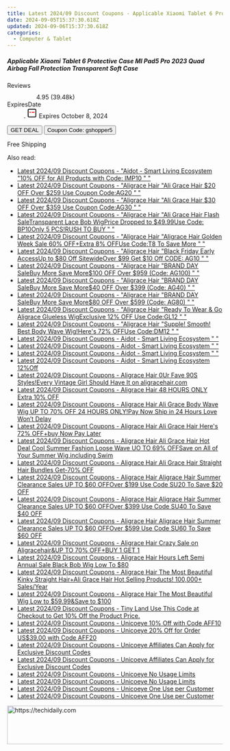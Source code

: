 ```yaml
---
title: Latest 2024/09 Discount Coupons - Applicable Xiaomi Tablet 6 Protective Case MI Pad5 Pro 2023 Quad Airbag Fall Protection Transparent Soft Case
date: 2024-09-05T15:37:30.618Z
updated: 2024-09-06T15:37:30.618Z
categories:
  - Computer & Tablet
---
```



<div class="max-w-4xl mx-auto grid grid-cols-1 lg:max-w-5xl lg:gap-x-20 lg:grid-cols-2">
  <div class="relative p-3 col-start-1 row-start-1 flex flex-col-reverse rounded-lg bg-gradient-to-t from-black/75 via-black/0 sm:bg-none sm:row-start-2 sm:p-0 lg:row-start-1">
    <h5 class="mt-1 text-lg font-semibold text-white sm:text-slate-900 md:text-2xl dark:sm:text-white">Applicable Xiaomi Tablet 6 Protective Case MI Pad5 Pro 2023 Quad Airbag Fall Protection Transparent Soft Case</h5>
  </div>
  
  <div class="col-start-1 col-end-3 row-start-1 grid gap-4 sm:mb-6 sm:grid-cols-4 lg:col-start-2 lg:row-span-6 lg:row-end-6 lg:mb-0 lg:gap-6">
    
  </div>
  <dl class="row-start-2 mt-4 flex items-center text-xs font-medium sm:row-start-3 sm:mt-1 md:mt-2.5 lg:row-start-2">
    <dt class="sr-only">Reviews</dt>
    <dd class="flex items-center text-indigo-600 dark:text-indigo-400">
      <svg width="24" height="24" fill="none" aria-hidden="true" class="mr-1 stroke-current dark:stroke-indigo-500">
        <path d="m12 5 2 5h5l-4 4 2.103 5L12 16l-5.103 3L9 14l-4-4h5l2-5Z" stroke-width="2" stroke-linecap="round" stroke-linejoin="round" />
      </svg>
      <span>4.95 <span class="font-normal text-slate-400">(39.48k)</span></span>
    </dd>
    <dt class="sr-only">ExpiresDate</dt>
    <dd class="flex items-center">
      <svg width="2" height="2" aria-hidden="true" fill="currentColor" class="mx-3 text-slate-300">
        <circle cx="1" cy="1" r="1" />
      </svg>
      <svg width="24" height="24" viewBox="0 0 24 24" fill="none" stroke="currentColor" stroke-width="2">
        <rect x="3" y="3" width="18" height="18" rx="2" fill="#fff" />
        <path d="M6 10L18 10" stroke="red" stroke-width="2" fill="none" />
        <path d="M10 6L10 18" stroke="#fff" stroke-width="2" fill="none" />
      </svg>
      Expires October 8, 2024    </dd>
  </dl>
  <div class="col-start-1 row-start-3 mt-4 self-center sm:col-start-2 sm:row-span-2 sm:row-start-2 sm:mt-0 lg:col-start-1 lg:row-start-3 lg:row-end-4 lg:mt-6">
    <button type="button" onClick="javascript:window.open(decodeURIComponent('https%3A%2F%2Fwww.shareasale.com%2Fu.cfm%3Fd%3D1118546%26m%3D97331%26u%3D4338022'), '_blank');void(0);" class="rounded-lg bg-red-600 px-3 py-2 text-sm font-medium leading-6 text-white">GET DEAL</button>
    <button type="button" onClick="javascript:window.open(decodeURIComponent('https%3A%2F%2Fwww.shareasale.com%2Fu.cfm%3Fd%3D1118546%26m%3D97331%26u%3D4338022'), '_blank');void(0);" class="border-dashed border-2 border-indigo-600 bg-green-100 text-sm leading-6 font-medium py-2 px-3 rounded-lg">Coupon Code: gshopper5</button>
  </div>
  <p class="col-start-1 mt-4 text-sm leading-6 sm:col-span-2 lg:col-span-1 lg:row-start-4 lg:mt-6 dark:text-slate-400">
    Free Shipping 
  </p>
</div>
<span class="atpl-alsoreadstyle">Also read:</span>
<div><ul>
<li><a href="https://coupons.techidaily.com/coupon-1723327-app-19576-impact/"><u>Latest 2024/09 Discount Coupons - "Aidot - Smart Living Ecosystem "10% OFF for All Products with Code: IMP10 " "</u></a></li>
<li><a href="https://coupons.techidaily.com/coupon-1693819-app-19272-impact/"><u>Latest 2024/09 Discount Coupons - "Aligrace Hair "Ali Grace Hair $20 OFF Over $259 Use Coupon Code:AG20 " "</u></a></li>
<li><a href="https://coupons.techidaily.com/coupon-1695443-app-19272-impact/"><u>Latest 2024/09 Discount Coupons - "Aligrace Hair "Ali Grace Hair $30 OFF Over $359 Use Coupon Code:AG30 " "</u></a></li>
<li><a href="https://coupons.techidaily.com/coupon-1709188-app-19272-impact/"><u>Latest 2024/09 Discount Coupons - "Aligrace Hair "Ali Grace Hair Flash SaleTransparent Lace Bob WigPrice Dropped to $49.99Use Code: BP10Only 5 PCS!RUSH TO BUY " "</u></a></li>
<li><a href="https://coupons.techidaily.com/coupon-1821156-app-19272-impact/"><u>Latest 2024/09 Discount Coupons - "Aligrace Hair "Aligrace Hair Golden Week Sale 60% OFF+Extra 8% OFFUse Code:T8 To Save More " "</u></a></li>
<li><a href="https://coupons.techidaily.com/coupon-1868452-app-19272-impact/"><u>Latest 2024/09 Discount Coupons - "Aligrace Hair "Black Friday Early AccessUp to $80 Off SitewideOver $99 Get $10 Off CODE: AG10 " "</u></a></li>
<li><a href="https://coupons.techidaily.com/coupon-1726536-app-19272-impact/"><u>Latest 2024/09 Discount Coupons - "Aligrace Hair "BRAND DAY SaleBuy More Save More$100 OFF Over $959 (Code: AG100) " "</u></a></li>
<li><a href="https://coupons.techidaily.com/coupon-1868453-app-19272-impact/"><u>Latest 2024/09 Discount Coupons - "Aligrace Hair "BRAND DAY SaleBuy More Save More$40 OFF Over $399 (Code: AG40) " "</u></a></li>
<li><a href="https://coupons.techidaily.com/coupon-1868454-app-19272-impact/"><u>Latest 2024/09 Discount Coupons - "Aligrace Hair "BRAND DAY SaleBuy More Save More$80 OFF Over $599 (Code: AG80) " "</u></a></li>
<li><a href="https://coupons.techidaily.com/coupon-1781349-app-19272-impact/"><u>Latest 2024/09 Discount Coupons - "Aligrace Hair "Ready To Wear & Go Aligrace Glueless WigExclusive 12% OFF Use Code:GL12 " "</u></a></li>
<li><a href="https://coupons.techidaily.com/coupon-1700026-app-19272-impact/"><u>Latest 2024/09 Discount Coupons - "Aligrace Hair "Supple! Smooth! Best Body Wave Wig!Here's 72% OFFUse Code:DM12 " "</u></a></li>
<li><a href="https://coupons.techidaily.com/coupon-1740051-app-19576-impact/"><u>Latest 2024/09 Discount Coupons - Aidot - Smart Living Ecosystem " "</u></a></li>
<li><a href="https://coupons.techidaily.com/coupon-1741405-app-19576-impact/"><u>Latest 2024/09 Discount Coupons - Aidot - Smart Living Ecosystem " "</u></a></li>
<li><a href="https://coupons.techidaily.com/coupon-1741407-app-19576-impact/"><u>Latest 2024/09 Discount Coupons - Aidot - Smart Living Ecosystem " "</u></a></li>
<li><a href="https://coupons.techidaily.com/coupon-1808696-app-19576-impact/"><u>Latest 2024/09 Discount Coupons - Aidot - Smart Living Ecosystem 12%Off</u></a></li>
<li><a href="https://coupons.techidaily.com/coupon-1698894-app-19272-impact/"><u>Latest 2024/09 Discount Coupons - Aligrace Hair 0Ur Fave 90S Styles!Every Vintage Girl Should Have It on aligracehair.com</u></a></li>
<li><a href="https://coupons.techidaily.com/coupon-1880918-app-19272-impact/"><u>Latest 2024/09 Discount Coupons - Aligrace Hair 48 HOURS ONLY Extra 10% OFF</u></a></li>
<li><a href="https://coupons.techidaily.com/coupon-1705007-app-19272-impact/"><u>Latest 2024/09 Discount Coupons - Aligrace Hair Ali Grace Body Wave Wig UP TO 70% OFF 24 HOURS ONLY!Pay Now Ship in 24 Hours Love Won’t Delay</u></a></li>
<li><a href="https://coupons.techidaily.com/coupon-1692592-app-19272-impact/"><u>Latest 2024/09 Discount Coupons - Aligrace Hair Ali Grace Hair Here's 72% OFF+buy Now Pay Later</u></a></li>
<li><a href="https://coupons.techidaily.com/coupon-1702840-app-19272-impact/"><u>Latest 2024/09 Discount Coupons - Aligrace Hair Ali Grace Hair Hot Deal Cool Summer Fashion Loose Wave UO TO 69% OFFSave on All of Your Summer Wig,including Swim</u></a></li>
<li><a href="https://coupons.techidaily.com/coupon-1696981-app-19272-impact/"><u>Latest 2024/09 Discount Coupons - Aligrace Hair Ali Grace Hair Straight Hair Bundles Get-70% OFF</u></a></li>
<li><a href="https://coupons.techidaily.com/coupon-1802230-app-19272-impact/"><u>Latest 2024/09 Discount Coupons - Aligrace Hair Aligrace Hair Summer Clearance Sales UP TO $60 OFFOver $199 Use Code SU20 To Save $20 OFF</u></a></li>
<li><a href="https://coupons.techidaily.com/coupon-1802231-app-19272-impact/"><u>Latest 2024/09 Discount Coupons - Aligrace Hair Aligrace Hair Summer Clearance Sales UP TO $60 OFFOver $399 Use Code SU40 To Save $40 OFF</u></a></li>
<li><a href="https://coupons.techidaily.com/coupon-1802232-app-19272-impact/"><u>Latest 2024/09 Discount Coupons - Aligrace Hair Aligrace Hair Summer Clearance Sales UP TO $60 OFFOver $599 Use Code SU60 To Save $60 OFF</u></a></li>
<li><a href="https://coupons.techidaily.com/coupon-1692758-app-19272-impact/"><u>Latest 2024/09 Discount Coupons - Aligrace Hair Crazy Sale on Aligracehair&UP TO 70% OFF+BUY 1 GET 1</u></a></li>
<li><a href="https://coupons.techidaily.com/coupon-1701058-app-19272-impact/"><u>Latest 2024/09 Discount Coupons - Aligrace Hair Hours Left Semi Annual Sale Black Bob Wig Low To $80</u></a></li>
<li><a href="https://coupons.techidaily.com/coupon-1697897-app-19272-impact/"><u>Latest 2024/09 Discount Coupons - Aligrace Hair The Most Beautiful Kinky Straight Hair+Ali Grace Hair Hot Selling Products! 100,000+ Sales/Year</u></a></li>
<li><a href="https://coupons.techidaily.com/coupon-1690825-app-19272-impact/"><u>Latest 2024/09 Discount Coupons - Aligrace Hair The Most Beautiful Wig Low to $59.99&Save to $100</u></a></li>
<li><a href="https://coupons.techidaily.com/coupon-1788926-app-19135-impact/"><u>Latest 2024/09 Discount Coupons - Tiny Land Use This Code at Checkout to Get 10% Off the Product Price.</u></a></li>
<li><a href="https://coupons.techidaily.com/coupon-1873461-app-18498-impact/"><u>Latest 2024/09 Discount Coupons - Unicoeye 10% Off with Code AFF10</u></a></li>
<li><a href="https://coupons.techidaily.com/coupon-1873462-app-18498-impact/"><u>Latest 2024/09 Discount Coupons - Unicoeye 20% Off for Order US$39.00 with Code AFF20</u></a></li>
<li><a href="https://coupons.techidaily.com/coupon-2008225-app-18498-impact/"><u>Latest 2024/09 Discount Coupons - Unicoeye Affiliates Can Apply for Exclusive Discount Codes</u></a></li>
<li><a href="https://coupons.techidaily.com/coupon-2008226-app-18498-impact/"><u>Latest 2024/09 Discount Coupons - Unicoeye Affiliates Can Apply for Exclusive Discount Codes</u></a></li>
<li><a href="https://coupons.techidaily.com/coupon-1982626-app-18498-impact/"><u>Latest 2024/09 Discount Coupons - Unicoeye No Usage Limits</u></a></li>
<li><a href="https://coupons.techidaily.com/coupon-1982627-app-18498-impact/"><u>Latest 2024/09 Discount Coupons - Unicoeye No Usage Limits</u></a></li>
<li><a href="https://coupons.techidaily.com/coupon-1982625-app-18498-impact/"><u>Latest 2024/09 Discount Coupons - Unicoeye One Use per Customer</u></a></li>
<li><a href="https://coupons.techidaily.com/coupon-1982628-app-18498-impact/"><u>Latest 2024/09 Discount Coupons - Unicoeye One Use per Customer</u></a></li>
</ul></div>

<ins class="adsbygoogle"
      style="display:block"
      data-ad-client="ca-pub-7571918770474297"
      data-ad-slot="8358498916"
      data-ad-format="auto"
      data-full-width-responsive="true"></ins>
<!-- affiliate ads begin -->
<a href="https://appsumo.8odi.net/c/5597632/2130873/7443" target="_top" id="2130873">
  <img src="//a.impactradius-go.com/display-ad/7443-2130873" border="0" alt="https://techidaily.com" width="600" height="90"/>
</a>
<img height="0" width="0" src="https://appsumo.8odi.net/i/5597632/2130873/7443" style="position:absolute;visibility:hidden;" border="0" />
<!-- affiliate ads end -->
